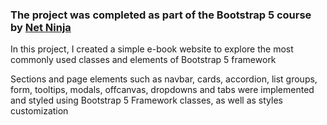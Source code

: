 ### The project was completed as part of the Bootstrap 5 course by [Net Ninja](https://www.youtube.com/@NetNinja)

In this project, I created a simple e-book website to explore the most commonly used classes and elements of Bootstrap 5 framework

Sections and page elements such as navbar, cards, accordion, list groups, form, tooltips, modals, offcanvas, dropdowns and tabs were implemented and styled using Bootstrap 5 Framework classes, as well as styles customization